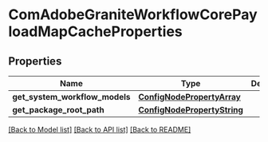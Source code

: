 # ComAdobeGraniteWorkflowCorePayloadMapCacheProperties

## Properties
Name | Type | Description | Notes
------------ | ------------- | ------------- | -------------
**get_system_workflow_models** | [**ConfigNodePropertyArray**](ConfigNodePropertyArray.md) |  | [optional] 
**get_package_root_path** | [**ConfigNodePropertyString**](ConfigNodePropertyString.md) |  | [optional] 

[[Back to Model list]](../README.md#documentation-for-models) [[Back to API list]](../README.md#documentation-for-api-endpoints) [[Back to README]](../README.md)



